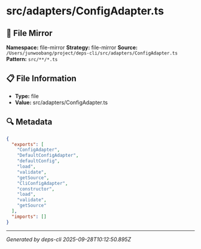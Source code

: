# src/adapters/ConfigAdapter.ts

## 📄 File Mirror

**Namespace:** file-mirror
**Strategy:** file-mirror
**Source:** `/Users/junwoobang/project/deps-cli/src/adapters/ConfigAdapter.ts`
**Pattern:** `src/**/*.ts`

## 📋 File Information

- **Type:** file
- **Value:** src/adapters/ConfigAdapter.ts

## 🔍 Metadata

```json
{
  "exports": [
    "ConfigAdapter",
    "DefaultConfigAdapter",
    "defaultConfig",
    "load",
    "validate",
    "getSource",
    "CliConfigAdapter",
    "constructor",
    "load",
    "validate",
    "getSource"
  ],
  "imports": []
}
```

---
*Generated by deps-cli 2025-09-28T10:12:50.895Z*
